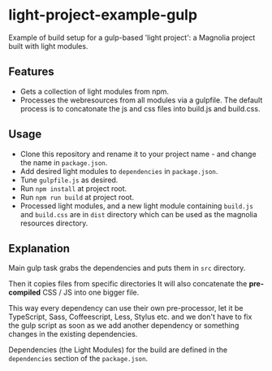 # light-project-example-gulp

Example of build setup for a gulp-based 'light project': a Magnolia project built with light modules.

## Features

* Gets a collection of light modules from npm.
* Processes the webresources from all modules via a gulpfile. The default process is to concatonate the js and css files into build.js and build.css.


## Usage

* Clone this repository and rename it to your project name - and change the name in `package.json`.
* Add desired light modules to `dependencies` in `package.json`.
* Tune `gulpfile.js` as desired.
* Run `npm install` at project root.
* Run `npm run build` at project root.
* Processed light modules, and a new light module containing `build.js` and `build.css` are in `dist` directory which can be used as the magnolia resources directory.

## Explanation

Main gulp task grabs the dependencies and puts them in `src` directory.

Then it copies files from specific directories
It will also concatenate the **pre-compiled** CSS / JS into one
bigger file.

This way every dependency can use their own pre-processor, let it be
TypeScript, Sass, Coffeescript, Less, Stylus etc. and we don't have
to fix the gulp script as soon as we add another dependency or
something changes in the existing dependencies.

Dependencies (the Light Modules) for the build are defined in the
`dependencies` section of the `package.json`.
